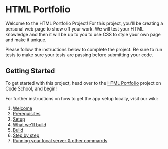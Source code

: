 # HTML Portfolio

Welcome to the HTML Portfolio Project! For this project, you'll be creating a personal web page to show off your work. We will test your HTML knowledge and then it will be up to you to use CSS to style your own page and make it unique.

Please follow the instructions below to complete the project. Be sure to run tests to make sure your tests are passing before submitting your code.

## Getting Started

To get started with this project, head over to the [HTML Portfolio](#) project on Code School, and begin!

For further instructions on how to get the app setup locally, visit our wiki:

1. [Welcome](https://github.com/codeschool/project-html-portfolio/wiki)
2. [Prerequisites](https://github.com/codeschool/project-html-portfolio/wiki/Prerequisites)
3. [Setup](https://github.com/codeschool/project-html-portfolio/wiki/Setup)
4. [What we'll build](https://github.com/codeschool/project-html-portfolio/wiki/What-we'll-build)
5. [Build](https://github.com/codeschool/project-html-portfolio/wiki/Build)
6. [Step by step](https://github.com/codeschool/project-html-portfolio/wiki/Step-by-step)
7. [Running your local server & other commands](https://github.com/codeschool/project-html-portfolio/wiki/Running-your-local-server-&-other-commands)
